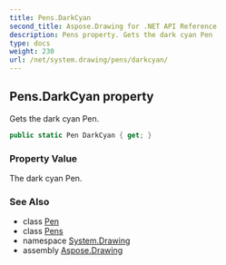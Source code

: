 ```yaml
---
title: Pens.DarkCyan
second_title: Aspose.Drawing for .NET API Reference
description: Pens property. Gets the dark cyan Pen
type: docs
weight: 230
url: /net/system.drawing/pens/darkcyan/
---
```

## Pens.DarkCyan property

Gets the dark cyan Pen.

```csharp
public static Pen DarkCyan { get; }
```

### Property Value

The dark cyan Pen.

### See Also

* class [Pen](../../pen/)
* class [Pens](../)
* namespace [System.Drawing](../../pens/)
* assembly [Aspose.Drawing](../../../)


